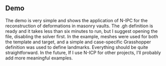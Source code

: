 ## Demo ##
The demo is very simple and shows the application of N-IPC for the reconstruction of deformations in masonry vaults. The .gh definition is ready and it takes less than six minutes to run, but I suggest opening the file, disabling the solver first.
In the example, meshes were used for both the template and target, and a simple and case-specific Grasshopper definition was used to define landmarks. Everything should be quite straightforward.
In the future, If I use N-ICP for other projects, I’ll probably add more meaningful examples.
